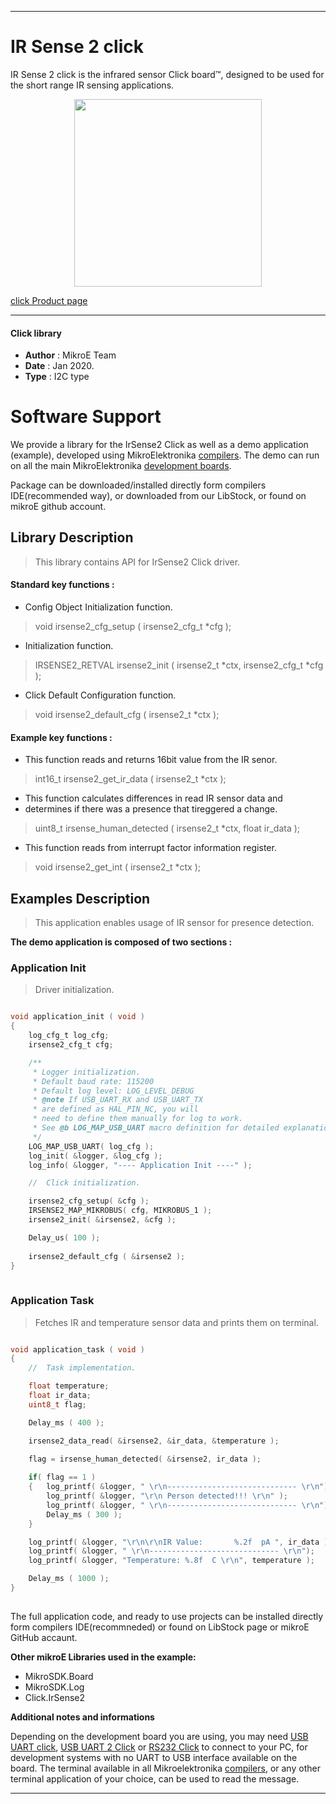  
---
# IR Sense 2 click

IR Sense 2 click is the infrared sensor Click board™, designed to be used for the short range IR sensing applications.

<p align="center">
  <img src="https://download.mikroe.com/images/click_for_ide/irsense2_click.png" height=300px>
</p>

[click Product page](https://www.mikroe.com/ir-sense-2-click)

---


#### Click library 

- **Author**        : MikroE Team
- **Date**          : Jan 2020.
- **Type**          : I2C type


# Software Support

We provide a library for the IrSense2 Click 
as well as a demo application (example), developed using MikroElektronika 
[compilers](https://shop.mikroe.com/compilers). 
The demo can run on all the main MikroElektronika [development boards](https://shop.mikroe.com/development-boards).

Package can be downloaded/installed directly form compilers IDE(recommended way), or downloaded from our LibStock, or found on mikroE github account. 

## Library Description

> This library contains API for IrSense2 Click driver.

#### Standard key functions :

- Config Object Initialization function.
> void irsense2_cfg_setup ( irsense2_cfg_t *cfg ); 
 
- Initialization function.
> IRSENSE2_RETVAL irsense2_init ( irsense2_t *ctx, irsense2_cfg_t *cfg );

- Click Default Configuration function.
> void irsense2_default_cfg ( irsense2_t *ctx );


#### Example key functions :

- This function reads and returns 16bit value from the IR senor.
> int16_t irsense2_get_ir_data ( irsense2_t *ctx );
 
- This function calculates differences in read IR sensor data and
- determines if there was a presence that tireggered a change.
> uint8_t irsense_human_detected ( irsense2_t *ctx, float ir_data );

- This function reads from interrupt factor information register.
> void irsense2_get_int ( irsense2_t *ctx );

## Examples Description

> This application enables usage of IR sensor for presence detection.

**The demo application is composed of two sections :**

### Application Init 

> Driver initialization.

```c

void application_init ( void )
{
    log_cfg_t log_cfg;
    irsense2_cfg_t cfg;

    /** 
     * Logger initialization.
     * Default baud rate: 115200
     * Default log level: LOG_LEVEL_DEBUG
     * @note If USB_UART_RX and USB_UART_TX 
     * are defined as HAL_PIN_NC, you will 
     * need to define them manually for log to work. 
     * See @b LOG_MAP_USB_UART macro definition for detailed explanation.
     */
    LOG_MAP_USB_UART( log_cfg );
    log_init( &logger, &log_cfg );
    log_info( &logger, "---- Application Init ----" );

    //  Click initialization.

    irsense2_cfg_setup( &cfg );
    IRSENSE2_MAP_MIKROBUS( cfg, MIKROBUS_1 );
    irsense2_init( &irsense2, &cfg );

    Delay_us( 100 );
    
    irsense2_default_cfg ( &irsense2 );
}
  
```

### Application Task

> Fetches IR and temperature sensor data and prints them on terminal.

```c

void application_task ( void )
{
    //  Task implementation.

    float temperature;
    float ir_data;
    uint8_t flag;

    Delay_ms ( 400 );

    irsense2_data_read( &irsense2, &ir_data, &temperature );

    flag = irsense_human_detected( &irsense2, ir_data );
    
    if( flag == 1 )
    {   log_printf( &logger, " \r\n----------------------------- \r\n");
        log_printf( &logger, "\r\n Person detected!!! \r\n" );
        log_printf( &logger, " \r\n----------------------------- \r\n");
        Delay_ms ( 300 );
    }

    log_printf( &logger, "\r\n\r\nIR Value:       %.2f  pA ", ir_data );
    log_printf( &logger, " \r\n----------------------------- \r\n");
    log_printf( &logger, "Temperature: %.8f  C \r\n", temperature );

    Delay_ms ( 1000 );
}
 

```

The full application code, and ready to use projects can be  installed directly form compilers IDE(recommneded) or found on LibStock page or mikroE GitHub accaunt.

**Other mikroE Libraries used in the example:** 

- MikroSDK.Board
- MikroSDK.Log
- Click.IrSense2

**Additional notes and informations**

Depending on the development board you are using, you may need 
[USB UART click](https://shop.mikroe.com/usb-uart-click), 
[USB UART 2 Click](https://shop.mikroe.com/usb-uart-2-click) or 
[RS232 Click](https://shop.mikroe.com/rs232-click) to connect to your PC, for 
development systems with no UART to USB interface available on the board. The 
terminal available in all Mikroelektronika 
[compilers](https://shop.mikroe.com/compilers), or any other terminal application 
of your choice, can be used to read the message.



---